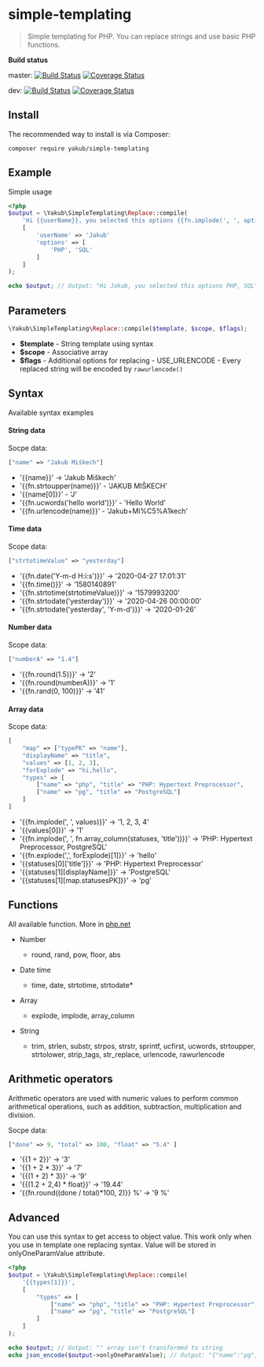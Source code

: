 # simple-templating

> Simple templating for PHP. You can replace strings and use basic PHP functions.

**Build status**

master: [![Build Status](https://travis-ci.com/Yakubko/simple-templating.svg?branch=master)](https://travis-ci.com/Yakubko/simple-templating)
[![Coverage Status](https://coveralls.io/repos/github/Yakubko/simple-templating/badge.svg?branch=master)](https://coveralls.io/github/Yakubko/simple-templating?branch=master)

dev: [![Build Status](https://travis-ci.com/Yakubko/simple-templating.svg?branch=dev)](https://travis-ci.com/Yakubko/simple-templating)
[![Coverage Status](https://coveralls.io/repos/github/Yakubko/simple-templating/badge.svg?branch=dev)](https://coveralls.io/github/Yakubko/simple-templating?branch=dev)

## Install

The recommended way to install is via Composer:

```
composer require yakub/simple-templating
```

## Example

Simple usage

```php
<?php
$output = \Yakub\SimpleTemplating\Replace::compile(
	'Hi {{userName}}, you selected this options {{fn.implode(', ', options)}}',
	[
		'userName' => 'Jakub'
		'options' => [
			'PHP', 'SQL'
		]
	]
);

echo $output; // Output: "Hi Jakub, you selected this options PHP, SQL"
```

## Parameters

```php
\Yakub\SimpleTemplating\Replace::compile($template, $scope, $flags);
```

-   <b>\$template</b> - String template using syntax
-   <b>\$scope</b> - Associative array
-   <b>\$flags</b> - Additional options for replacing - USE_URLENCODE - Every replaced string will be encoded by `rawurlencode()`

## Syntax

Available syntax examples

#### String data

Socpe data:

```php
["name" => "Jakub Miškech"]
```

-   '{{name}}' -> 'Jakub Miškech'
-   '{{fn.strtoupper(name)}}' - 'JAKUB MIŠKECH'
-   '{{name[0]}}' - 'J'
-   '{{fn.ucwords('hello world')}}' - 'Hello World'
-   '{{fn.urlencode(name)}}' - 'Jakub+Mi%C5%A1kech'

#### Time data

Scope data:

```php
["strtotimeValue" => "yesterday"]
```

-   '{{fn.date('Y-m-d H:i:s')}}' -> '2020-04-27 17:01:31'
-   '{{fn.time()}}' -> '1580140891'
-   '{{fn.strtotime(strtotimeValue)}}' -> '1579993200'
-   '{{fn.strtodate('yesterday')}}' -> '2020-04-26 00:00:00'
-   '{{fn.strtodate('yesterday', 'Y-m-d')}}' -> '2020-01-26'

#### Number data

Scope data:

```php
["numberA" => "1.4"]
```

-   '{{fn.round(1.5)}}' -> '2'
-   '{{fn.round(numberA)}}' -> '1'
-   '{{fn.rand(0, 100)}}' -> '41'

#### Array data

Scope data:

```php
[
	"map" => ["typePK" => "name"],
	"displayName" => "title",
	"values" => [1, 2, 3],
	"forExplode" => "hi,hello",
	"types" => [
		["name" => "php", "title" => "PHP: Hypertext Preprocessor",
		["name" => "pg", "title" => "PostgreSQL"]
	]
]
```

-   '{{fn.implode(', ', values)}}' -> '1, 2, 3, 4'
-   '{{values[0]}}' -> '1'
-   '{{fn.implode(', ', fn.array_column(statuses, 'title'))}}' -> 'PHP: Hypertext Preprocessor, PostgreSQL'
-   '{{fn.explode(',', forExplode)[1]}}' -> 'hello'
-   '{{statuses[0]['title']}}' -> 'PHP: Hypertext Preprocessor'
-   '{{statuses[1][displayName]}}' -> 'PostgreSQL'
-   '{{statuses[1][map.statusesPK]}}' -> 'pg'

## Functions

All available function. More in [php.net](http://php.net "php.net")

-   Number

    -   round, rand, pow, floor, abs

-   Date time

    -   time, date, strtotime, strtodate\*

-   Array

    -   explode, implode, array_column

-   String
    -   trim, strlen, substr, strpos, strstr, sprintf, ucfirst, ucwords, strtoupper, strtolower, strip_tags, str_replace, urlencode, rawurlencode

## Arithmetic operators

Arithmetic operators are used with numeric values to perform common arithmetical operations, such as addition, subtraction, multiplication and division.

Socpe data:

```php
["done" => 9, "total" => 100, "float" => "5.4" ]
```

-   '{{1 + 2}}' -> '3'
-   '{{1 + 2 * 3}}' -> '7'
-   '{{(1 + 2) * 3}}' -> '9'
-   '{{(1.2 + 2,4) * float}}' -> '19.44'
-   '{{fn.round((done / total)*100, 2)}} %' -> '9 %'

## Advanced

You can use this syntax to get access to object value. This work only when you use in template one replacing syntax. Value will be stored in onlyOneParamValue attribute.

```php
<?php
$output = \Yakub\SimpleTemplating\Replace::compile(
	'{{types[1]}}',
	[
		"types" => [
			["name" => "php", "title" => "PHP: Hypertext Preprocessor",
			["name" => "pg", "title" => "PostgreSQL"]
		]
	]
);

echo $output; // Output: "" array isn't transformed to string
echo json_encode($output->onlyOneParamValue); // Output: "{"name":"pg","title":"PostgreSQL"}"
```
